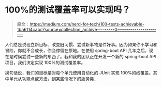 # 100%的测试覆盖率可以实现吗？

> 原文：<https://medium.com/nerd-for-tech/100-tests-achievable-1ba6114cabc?source=collection_archive---------0----------------------->

人们总是说设立新目标、改变旧习惯、尝试新事物是件好事。因为如果你不学习和冒险，你就不会成长，你会停留在原地。在使用 spring-boot API 几年之后，现在是时候尝试一些新的东西了。我和我的团队正在开发一个新的 spring-boot API 项目，我们决定实现 100%的测试覆盖率。

换句话说，我们的目标是对每个单元使用自动化的 JUnit 实现 100%的线覆盖，其中单元从功能点或方法，到某些情况下的服务类…
